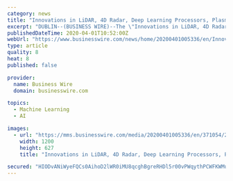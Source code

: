 ```yaml
---
category: news
title: "Innovations in LiDAR, 4D Radar, Deep Learning Processors, Plasmonic Light Switches, Driver Seat Airbags, Advanced AI & Autonomous Vehicles - ResearchAndMarkets.com"
excerpt: "DUBLIN--(BUSINESS WIRE)--The \"Innovations in LiDAR, 4D Radar, Deep Learning Processors, Plasmonic Light Switches, Driver Seat Airbags, Advanced AI, and Autonomous Vehicles\" report has been added to ResearchAndMarkets.com's offering. This Mobility TechVision Opportunity Engine (TOE) profiles advancements in solid-state LiDAR and 4D Radar ..."
publishedDateTime: 2020-04-01T10:52:00Z
webUrl: "https://www.businesswire.com/news/home/20200401005336/en/Innovations-LiDAR-4D-Radar-Deep-Learning-Processors"
type: article
quality: 8
heat: 8
published: false

provider:
  name: Business Wire
  domain: businesswire.com

topics:
  - Machine Learning
  - AI

images:
  - url: "https://mms.businesswire.com/media/20200401005336/en/371054/23/ResearchAndMarkets_800px.jpg"
    width: 1200
    height: 627
    title: "Innovations in LiDAR, 4D Radar, Deep Learning Processors, Plasmonic Light Switches, Driver Seat Airbags, Advanced AI & Autonomous Vehicles - ResearchAndMarkets.com"

secured: "HIODvANiWyeFQCs0AihoD2lWR0iMU8qcghBgreRHDl5r00vPWqythPCWFKWMuEfPTI13vCfXOY5aNHpxyobpY4nRiz/5Ak23nb+/PSuR2ml5V/TunvJzzufT1rq54HnIYMQUI6S0alsdptLQruM4JHQeKNLAFa1ir/5MMVo2fkam3v3ItYxNZCiZgiJTZhWChTQammWIAOiMDZ2Dz7pBQ6utxhPQlW0fcqlfVcAbQyUO3O4qiT/uO3Yqavz9F4xklLT+sOdWi1R48s5yz0wUhyGd0KnFd90hJLnjUtXaB8L+1WQXHYY68Hblh1J2aKBmCtjenKvt21Dk89K0ts2nz9vpA9nq9bDBw3uzPmbOHCRSw+HGtBTBRTGHmA4ZFvmfS/7bFvXxx8g/asdeIF+RsXJIlqSBfUIJ3ADytDU+7UQO9lkzwb4mEjDaJ9y+BQpm+GYQ2xm4fKa+pQ/S2Ng2eZ0nc7L3DI7wB/xtRwJ+SKs=;sNCilfZvkpBD+Fm9R7ki0w=="
---
```


